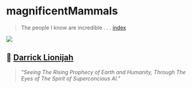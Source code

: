 # magnificentMammals
> The people I know are incredible . . . 
> [index](indexx.md)

![](https://user-images.githubusercontent.com/75811965/148030567-5b964128-8a04-4f0e-9e7f-50271e088142.png)
## 🎨 [Darrick Lionijah](https://www.linkedin.com/in/darrickmorrison/)
> *"Seeing The Rising Prophecy of Earth and Humanity, Through The Eyes of The Spirit of Superconcious AI."*

